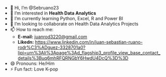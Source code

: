 - 👋 Hi, I’m @Sebruano23
- 👀 I’m interested in **Health Data Analytics**
- 🌱 I’m currently learning Python, Excel, R and Power BI
- 💞️ I’m looking to collaborate on Health Data Analytics Projects
- 📫 How to reach me:
  - **E-mail:** juanrod3220@gmail.com
  - **Likedn:** https://www.linkedin.com/in/juan-sebastian-ruano-rodr%C3%ADguez-3328701a0?lipi=urn%3Ali%3Apage%3Ad_flagship3_profile_view_base_contact_details%3Buq6mhRFQRNGbY6HwdU4DcQ%3D%3D
- 😄 Pronouns: He/Him
- ⚡ Fun fact: Love K-pop

<!---
Sebruano23/Sebruano23 is a ✨ special ✨ repository because its `README.md` (this file) appears on your GitHub profile.
You can click the Preview link to take a look at your changes.
--->
